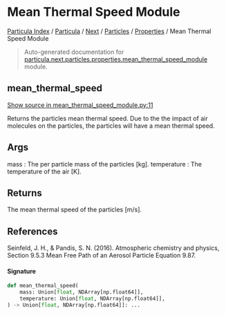 # Mean Thermal Speed Module

[Particula Index](../../../../README.md#particula-index) / [Particula](../../../index.md#particula) / [Next](../../index.md#next) / [Particles](../index.md#particles) / [Properties](./index.md#properties) / Mean Thermal Speed Module

> Auto-generated documentation for [particula.next.particles.properties.mean_thermal_speed_module](https://github.com/uncscode/particula/blob/main/particula/next/particles/properties/mean_thermal_speed_module.py) module.

## mean_thermal_speed

[Show source in mean_thermal_speed_module.py:11](https://github.com/uncscode/particula/blob/main/particula/next/particles/properties/mean_thermal_speed_module.py#L11)

Returns the particles mean thermal speed. Due to the the impact
of air molecules on the particles, the particles will have a mean
thermal speed.

Args
----
mass : The per particle mass of the particles [kg].
temperature : The temperature of the air [K].

Returns
-------
The mean thermal speed of the particles [m/s].

References
----------
Seinfeld, J. H., & Pandis, S. N. (2016). Atmospheric chemistry and
physics, Section 9.5.3 Mean Free Path of an Aerosol Particle Equation 9.87.

#### Signature

```python
def mean_thermal_speed(
    mass: Union[float, NDArray[np.float64]],
    temperature: Union[float, NDArray[np.float64]],
) -> Union[float, NDArray[np.float64]]: ...
```
